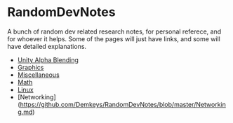 # RandomDevNotes
A bunch of random dev related research notes, for personal referece, and for whoever it helps. Some of the pages will just have links, and some will have detailed explanations.

* [Unity Alpha Blending](https://github.com/Demkeys/RandomDevNotes/tree/master/UnityAlphaBlending)
* [Graphics](https://github.com/Demkeys/RandomDevNotes/blob/master/Graphics.md)
* [Miscellaneous](https://github.com/Demkeys/RandomDevNotes/blob/master/Miscellaneous.md)
* [Math](https://github.com/Demkeys/RandomDevNotes/blob/master/Math.md)
* [Linux](https://github.com/Demkeys/RandomDevNotes/blob/master/Linux.md)
* [Networking] (https://github.com/Demkeys/RandomDevNotes/blob/master/Networking.md)
